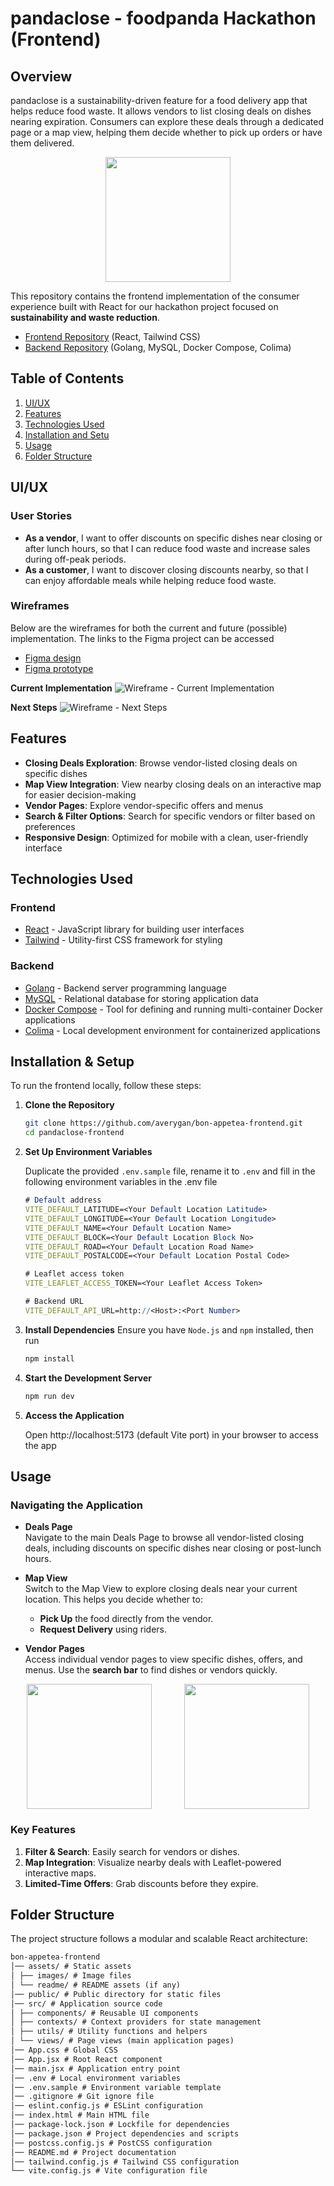 # pandaclose - foodpanda Hackathon (Frontend)

## Overview
pandaclose is a sustainability-driven feature for a food delivery app that helps reduce food waste. It allows vendors to list closing deals on dishes nearing expiration. Consumers can explore these deals through a dedicated page or a map view, helping them decide whether to pick up orders or have them delivered. 

<p align="center">
  <img src="./assets/readme/paupau-closed.png" width="200" margin="auto">
</p>

This repository contains the frontend implementation of the consumer experience built with React for our hackathon project focused on **sustainability and waste reduction**.



* [Frontend Repository](https://github.com/averygan/bon-appetea-frontend) (React, Tailwind CSS)
* [Backend Repository](https://github.com/averygan/bon-appetea-backend) (Golang, MySQL, Docker Compose, Colima)

## Table of Contents
1. [UI/UX](#uiux)
2. [Features](#features)
3. [Technologies Used](#technologies-used)
4. [Installation and Setu](#installation--setup)
5. [Usage](#usage)
6. [Folder Structure](#folder-structure)

## UI/UX

### User Stories
- **As a vendor**, I want to offer discounts on specific dishes near closing or after lunch hours, so that I can reduce food waste and increase sales during off-peak periods.
- **As a customer**, I want to discover closing discounts nearby, so that I can enjoy affordable meals while helping reduce food waste.


### Wireframes
Below are the wireframes for both the current and future (possible) implementation. The links to the Figma project can be accessed
- [Figma design](https://www.figma.com/design/5o3xq5qUgmnXGrGgq28ofL/pandaclose?node-id=422-3494&t=1iWv07DY0Z1ADjiZ-1) 
- [Figma prototype](https://www.figma.com/proto/5o3xq5qUgmnXGrGgq28ofL/pandaclose?node-id=422-3494&t=1iWv07DY0Z1ADjiZ-1)

**Current Implementation**
![Wireframe - Current Implementation](./assets/readme/wireframe-current.png)

**Next Steps**
![Wireframe - Next Steps](./assets/readme/wireframe-future.png)


## Features
- **Closing Deals Exploration**: Browse vendor-listed closing deals on specific dishes
- **Map View Integration**: View nearby closing deals on an interactive map for easier decision-making
- **Vendor Pages**: Explore vendor-specific offers and menus
- **Search & Filter Options**: Search for specific vendors or filter based on preferences
- **Responsive Design**: Optimized for mobile with a clean, user-friendly interface


## Technologies Used
### Frontend
* [React](https://react.dev/) - JavaScript library for building user interfaces
* [Tailwind](https://tailwindcss.com/) - Utility-first CSS framework for styling

### Backend
* [Golang](https://go.dev/) - Backend server programming language
* [MySQL](https://www.mysql.com/) - Relational database for storing application data
* [Docker Compose](https://docs.docker.com/compose/) - Tool for defining and running multi-container Docker applications
* [Colima](https://github.com/abiosoft/colima) - Local development environment for containerized applications

## Installation & Setup
To run the frontend locally, follow these steps:

1. **Clone the Repository**  
   ```bash
   git clone https://github.com/averygan/bon-appetea-frontend.git
   cd pandaclose-frontend

2. **Set Up Environment Variables**

    Duplicate the provided `.env.sample` file, rename it to `.env` and fill in the following environment variables in the .env file
    ```mathematica
    # Default address
    VITE_DEFAULT_LATITUDE=<Your Default Location Latitude>
    VITE_DEFAULT_LONGITUDE=<Your Default Location Longitude>
    VITE_DEFAULT_NAME=<Your Default Location Name>
    VITE_DEFAULT_BLOCK=<Your Default Location Block No>
    VITE_DEFAULT_ROAD=<Your Default Location Road Name>
    VITE_DEFAULT_POSTALCODE=<Your Default Location Postal Code>

    # Leaflet access token
    VITE_LEAFLET_ACCESS_TOKEN=<Your Leaflet Access Token>

    # Backend URL
    VITE_DEFAULT_API_URL=http://<Host>:<Port Number>
    ```

3. **Install Dependencies**
Ensure you have `Node.js` and `npm` installed, then run
    ```bash
    npm install
    ```

4. **Start the Development Server**
    ```bash
    npm run dev
    ```

5. **Access the Application**

    Open http://localhost:5173 (default Vite port) in your browser to access the app

## Usage

### Navigating the Application
- **Deals Page**  
  Navigate to the main Deals Page to browse all vendor-listed closing deals, including discounts on specific dishes near closing or post-lunch hours.

- **Map View**  
  Switch to the Map View to explore closing deals near your current location. This helps you decide whether to:  
   - **Pick Up** the food directly from the vendor.  
   - **Request Delivery** using riders.

- **Vendor Pages**  
  Access individual vendor pages to view specific dishes, offers, and menus. Use the **search bar** to find dishes or vendors quickly.

<div style="display: flex; justify-content: space-evenly; align-items: center;">
  <img src="./assets/readme/list-view.gif" width="200" style="margin: 0 auto;">
  <img src="./assets/readme/map-view.gif" width="200" style="margin: 0 auto;">
</div>

### Key Features
1. **Filter & Search**: Easily search for vendors or dishes.  
2. **Map Integration**: Visualize nearby deals with Leaflet-powered interactive maps.  
3. **Limited-Time Offers**: Grab discounts before they expire.  

## Folder Structure
The project structure follows a modular and scalable React architecture:

```markdown
bon-appetea-frontend
│── assets/ # Static assets 
│ ├── images/ # Image files 
│ └── readme/ # README assets (if any) 
│── public/ # Public directory for static files 
│── src/ # Application source code 
│ ├── components/ # Reusable UI components 
│ ├── contexts/ # Context providers for state management 
│ ├── utils/ # Utility functions and helpers 
│ └── views/ # Page views (main application pages) 
│── App.css # Global CSS 
│── App.jsx # Root React component 
│── main.jsx # Application entry point 
│── .env # Local environment variables 
│── .env.sample # Environment variable template 
│── .gitignore # Git ignore file 
│── eslint.config.js # ESLint configuration 
│── index.html # Main HTML file 
│── package-lock.json # Lockfile for dependencies 
│── package.json # Project dependencies and scripts 
│── postcss.config.js # PostCSS configuration 
│── README.md # Project documentation 
│── tailwind.config.js # Tailwind CSS configuration 
└── vite.config.js # Vite configuration file
```